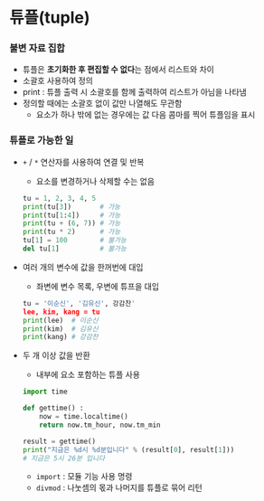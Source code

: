 # 튜플(tuple)

### 불변 자료 집합

* 튜플은 **초기화한 후 편집할 수 없다**는 점에서 리스트와 차이
* 소괄호 사용하여 정의
* print : 튜플 출력 시 소괄호를 함께 출력하여 리스트가 아님을 나타냄
* 정의할 때에는 소괄호 없이 값만 나열해도 무관함
  * 요소가 하나 밖에 없는 경우에는 값 다음 콤마를 찍어 튜플임을 표시

### 튜플로 가능한 일

* `+` / `*` 연산자를 사용하여 연결 및 반복

  * 요소를 변경하거나 삭제할 수는 없음

  ```python
  tu = 1, 2, 3, 4, 5
  print(tu[3])       # 가능
  print(tu[1:4])     # 가능
  print(tu + (6, 7)) # 가능
  print(tu * 2)      # 가능
  tu[1] = 100        # 불가능
  del tu[1]          # 불가능
  ```

* 여러 개의 변수에 값을 한꺼번에 대입

  * 좌변에 변수 목록, 우변에 튜프을 대입

  ```python
  tu = '이순신', '김유신', 강감찬'
  lee, kim, kang = tu
  print(lee)  # 이순신
  print(kim)  # 김유신
  print(kang) # 강감찬
  ```

* 두 개 이상 값을 반환

  * 내부에 요소 포함하는 튜플 사용

  ```python
  import time
  
  def gettime() :
      now = time.localtime()
      return now.tm_hour, now.tm_min
  
  result = gettime()
  print("지금은 %d시 %d분입니다" % (result[0], result[1]))
  # 지금은 5시 26분 입니다
  ```

  * `import` : 모듈 기능 사용 명령
  * `divmod` : 나눗셈의 몫과 나머지를 튜플로 묶어 리턴


